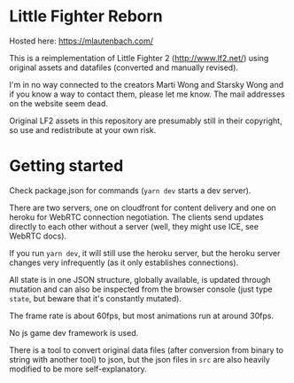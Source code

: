 # Little Fighter Reborn

Hosted here: https://mlautenbach.com/

This is a reimplementation of Little Fighter 2 (http://www.lf2.net/) using original assets and datafiles (converted and manually revised).

I'm in no way connected to the creators Marti Wong and Starsky Wong and if you know a way to contact them, please let me know. The mail addresses on the website seem dead.

Original LF2 assets in this repository are presumably still in their copyright, so use and redistribute at your own risk.

# Getting started

Check package.json for commands (`yarn dev` starts a dev server).

There are two servers, one on cloudfront for content delivery and one on heroku for WebRTC connection negotiation. The clients send updates directly to each other without a server (well, they might use ICE, see WebRTC docs).

If you run `yarn dev`, it will still use the heroku server, but the heroku server changes very infrequently (as it only establishes connections).

All state is in one JSON structure, globally available, is updated through mutation and can also be inspected from the browser console (just type `state`, but beware that it's constantly mutated).

The frame rate is about 60fps, but most animations run at around 30fps.

No js game dev framework is used.

There is a tool to convert original data files (after conversion from binary to string with another tool) to json, but the json files in `src` are also heavily modified to be more self-explanatory.
